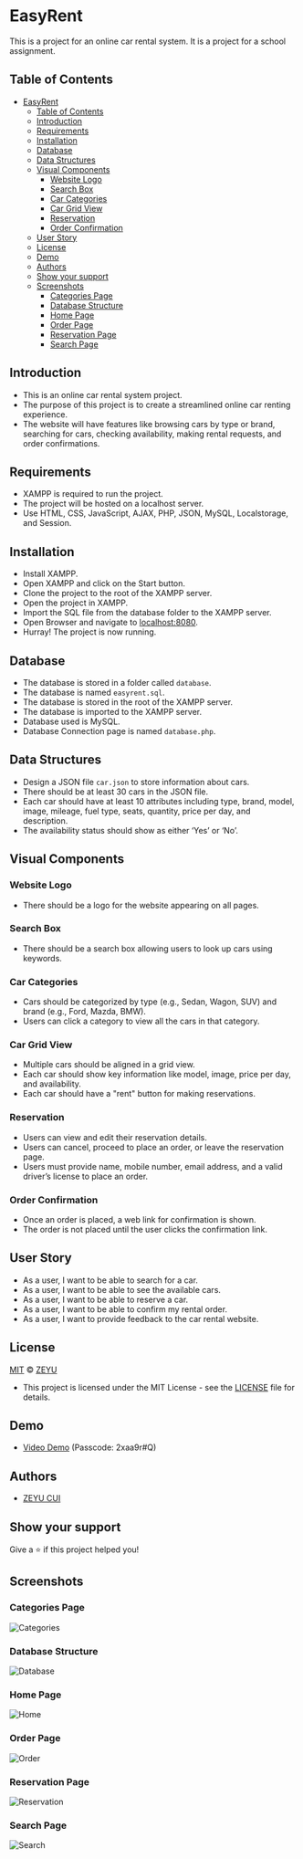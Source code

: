 # EasyRent

This is a project for an online car rental system. It is a project for a school assignment.

## Table of Contents

- [EasyRent](#easyrent)
  - [Table of Contents](#table-of-contents)
  - [Introduction](#introduction)
  - [Requirements](#requirements)
  - [Installation](#installation)
  - [Database](#database)
  - [Data Structures](#data-structures)
  - [Visual Components](#visual-components)
    - [Website Logo](#website-logo)
    - [Search Box](#search-box)
    - [Car Categories](#car-categories)
    - [Car Grid View](#car-grid-view)
    - [Reservation](#reservation)
    - [Order Confirmation](#order-confirmation)
  - [User Story](#user-story)
  - [License](#license)
  - [Demo](#demo)
  - [Authors](#authors)
  - [Show your support](#show-your-support)
  - [Screenshots](#screenshots)
    - [Categories Page](#categories-page)
    - [Database Structure](#database-structure)
    - [Home Page](#home-page)
    - [Order Page](#order-page)
    - [Reservation Page](#reservation-page)
    - [Search Page](#search-page)

## Introduction

- This is an online car rental system project.
- The purpose of this project is to create a streamlined online car renting experience.
- The website will have features like browsing cars by type or brand, searching for cars, checking availability, making rental requests, and order confirmations.

## Requirements

- XAMPP is required to run the project.
- The project will be hosted on a localhost server.
- Use HTML, CSS, JavaScript, AJAX, PHP, JSON, MySQL, Localstorage, and Session.

## Installation

- Install XAMPP.
- Open XAMPP and click on the Start button.
- Clone the project to the root of the XAMPP server.
- Open the project in XAMPP.
- Import the SQL file from the database folder to the XAMPP server.
- Open Browser and navigate to [localhost:8080](localhost:8080).
- Hurray! The project is now running.

## Database

- The database is stored in a folder called `database`.
- The database is named `easyrent.sql`.
- The database is stored in the root of the XAMPP server.
- The database is imported to the XAMPP server.
- Database used is MySQL.
- Database Connection page is named `database.php`.

## Data Structures

- Design a JSON file `car.json` to store information about cars.
- There should be at least 30 cars in the JSON file.
- Each car should have at least 10 attributes including type, brand, model, image, mileage, fuel type, seats, quantity, price per day, and description.
- The availability status should show as either ‘Yes’ or ‘No’.

## Visual Components

### Website Logo

- There should be a logo for the website appearing on all pages.

### Search Box

- There should be a search box allowing users to look up cars using keywords.

### Car Categories

- Cars should be categorized by type (e.g., Sedan, Wagon, SUV) and brand (e.g., Ford, Mazda, BMW).
- Users can click a category to view all the cars in that category.

### Car Grid View

- Multiple cars should be aligned in a grid view.
- Each car should show key information like model, image, price per day, and availability.
- Each car should have a "rent" button for making reservations.

### Reservation

- Users can view and edit their reservation details.
- Users can cancel, proceed to place an order, or leave the reservation page.
- Users must provide name, mobile number, email address, and a valid driver’s license to place an order.

### Order Confirmation

- Once an order is placed, a web link for confirmation is shown.
- The order is not placed until the user clicks the confirmation link.

## User Story

- As a user, I want to be able to search for a car.
- As a user, I want to be able to see the available cars.
- As a user, I want to be able to reserve a car.
- As a user, I want to be able to confirm my rental order.
- As a user, I want to provide feedback to the car rental website.

## License

[MIT](https://choosealicense.com/licenses/mit/) © [ZEYU](https://github.com/yourusername)

- This project is licensed under the MIT License - see the [LICENSE](LICENSE) file for details.

## Demo

- [Video Demo](https://utsmeet.zoom.us/rec/share/3yN8UtQDkBidlS5XP1haX2ydDLKvQg47U-LFSvrfdNN5RSDQOxSwzMjQ3EGbIYOh.wsCad8SbOD4kdNO3?startTime=1718675921000) (Passcode: 2xaa9r#Q)

## Authors

- [ZEYU CUI](https://github.com/zeyucui1)

## Show your support

Give a ⭐️ if this project helped you!

## Screenshots

### Categories Page

![Categories](./screenshot/categrie.png)

### Database Structure

![Database](./screenshot/database.png)

### Home Page

![Home](./screenshot/home.png)

### Order Page

![Order](./screenshot/order.png)

### Reservation Page

![Reservation](./screenshot/reservation.png)

### Search Page

![Search](./screenshot/search.png)
